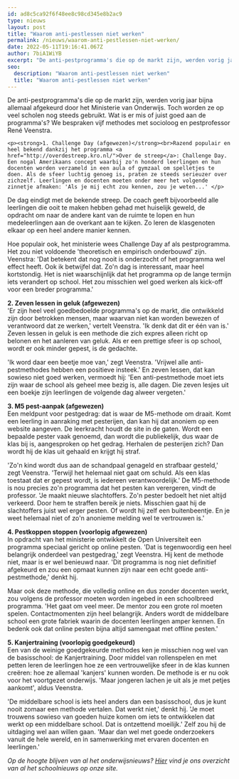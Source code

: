```yaml
---
id: ad8c5ca92f6f48ee8c98cd345e8b2ac9
type: nieuws
layout: post
title: "Waarom anti-pestlessen niet werken"
permalink: /nieuws/waarom-anti-pestlessen-niet-werken/
date: 2022-05-11T19:16:41.067Z
author: 7biA1WiYB
excerpt: "De anti-pestprogramma's die op de markt zijn, werden vorig jaar bijna allemaal afgekeurd door het Ministerie van Onderwijs. Toch worden ze op veel scholen nog steeds gebruikt. Wat is er mis of juist goed aan de programma's? We bespraken vijf methodes met socioloog en pestprofessor René Veenstra.  "
seo:
  description: "Waarom anti-pestlessen niet werken"
  title: "Waarom anti-pestlessen niet werken"
---
```

De anti-pestprogramma's die op de markt zijn, werden vorig jaar bijna allemaal afgekeurd door het Ministerie van Onderwijs. Toch worden ze op veel scholen nog steeds gebruikt. Wat is er mis of juist goed aan de programma's? We bespraken vijf methodes met socioloog en pestprofessor René Veenstra.  

    <p><strong>1. Challenge Day (afgewezen)</strong><br>Razend populair en heel bekend dankzij het programma <a href="http://overdestreep.kro.nl/">Over de streep</a>: Challenge Day. Een nogal Amerikaans concept waarbij zo'n honderd leerlingen en hun docenten worden verzameld in een aula of gymzaal om spelletjes te doen. Als de sfeer luchtig genoeg is, praten ze steeds serieuzer over zichzelf. Leerlingen en docenten moeten onder meer het volgende zinnetje afmaken: 'Als je mij echt zou kennen, zou je weten...' </p>
<p>De dag eindigt met de bekende streep. De coach geeft bijvoorbeeld alle leerlingen die ooit te maken hebben gehad met huiselijk geweld, de opdracht om naar de andere kant van de ruimte te lopen en hun medeleerlingen aan de overkant aan te kijken. Zo leren de klasgenoten elkaar op een heel andere manier kennen.</p>
<p>Hoe populair ook, het ministerie wees Challenge Day af als pestprogramma. Het zou niet voldoende 'theoretisch en empirisch onderbouwd' zijn. Veenstra: 'Dat betekent dat nog nooit is onderzocht of het programma wel effect heeft. Ook ik betwijfel dat. Zo'n dag is interessant, maar heel kortstondig. Het is niet waarschijnlijk dat het programma op de lange termijn iets verandert op school. Het zou misschien wel goed werken als kick-off voor een breder programma.'</p>
<p><strong>2. Zeven lessen in geluk (afgewezen)</strong><br>'Er zijn heel veel goedbedoelde programma's op de markt, die ontwikkeld zijn door betrokken mensen, maar waarvan niet kan worden bewezen of verantwoord dat ze werken,' vertelt Veenstra. 'Ik denk dat dit er één van is.' Zeven lessen in geluk is een methode die zich expres alleen richt op belonen en het aanleren van geluk. Als er een prettige sfeer is op school, wordt er ook minder gepest, is de gedachte. </p>
<p>'Ik word daar een beetje moe van,' zegt Veenstra. 'Vrijwel alle anti-pestmethodes hebben een positieve insteek.' En zeven lessen, dat kan sowieso niet goed werken, vermoedt hij: 'Een anti-pestmethode moet iets zijn waar de school als geheel mee bezig is, alle dagen. Die zeven lesjes uit een boekje zijn leerlingen de volgende dag alweer vergeten.'</p>
<p><strong>3. M5 pest-aanpak (afgewezen)</strong><br>Een meldpunt voor pestgedrag: dat is waar de M5-methode om draait. Komt een leerling in aanraking met pesterijen, dan kan hij dat anoniem op een website aangeven. De leerkracht houdt de site in de gaten. Wordt een bepaalde pester vaak genoemd, dan wordt die publiekelijk, dus waar de klas bij is, aangesproken op het gedrag. Herhalen de pesterijen zich? Dan wordt hij de klas uit gehaald en krijgt hij straf.</p>
<p>'Zo'n kind wordt dus aan de schandpaal genageld en strafbaar gesteld,' zegt Veenstra. 'Terwijl het helemaal niet gaat om schuld. Als een klas toestaat dat er gepest wordt, is iedereen verantwoordelijk.' De M5-methode is nou precies zo'n programma dat het pesten kan verergeren, vindt de professor. 'Je maakt nieuwe slachtoffers. Zo'n pester bedoelt het niet altijd verkeerd. Door hem te straffen bereik je niets. Misschien gaat hij de slachtoffers juist wel erger pesten. Of wordt hij zelf een buitenbeentje. En je weet helemaal niet of zo'n anonieme melding wel te vertrouwen is.'</p>
<p><strong>4. Pestkoppen stoppen (voorlopig afgewezen)</strong><br>In opdracht van het ministerie ontwikkelt de Open Universiteit een programma speciaal gericht op online pesten. 'Dat is tegenwoordig een heel belangrijk onderdeel van pestgedrag,' zegt Veenstra. Hij kent de methode niet, maar is er wel benieuwd naar. 'Dit programma is nog niet definitief afgekeurd en zou een opmaat kunnen zijn naar een echt goede anti-pestmethode,' denkt hij.</p>
<p>Maar ook deze methode, die volledig online en dus zonder docenten werkt, zou volgens de professor moeten worden ingebed in een schoolbreed programma. 'Het gaat om veel meer. De mentor zou een grote rol moeten spelen. Contactmomenten zijn heel belangrijk. Anders wordt de middelbare school een grote fabriek waarin de docenten leerlingen amper kennen. En bedenk ook dat online pesten bijna altijd samengaat met offline pesten.'</p>
<p><strong>5. Kanjertraining (voorlopig goedgekeurd)</strong><br>Een van de weinige goedgekeurde methodes ken je misschien nog wel van de basisschool: de Kanjertraining. Door middel van rollenspelen en met petten leren de leerlingen hoe ze een vertrouwelijke sfeer in de klas kunnen creëren: hoe ze allemaal 'kanjers' kunnen worden. De methode is er nu ook voor het voortgezet onderwijs. 'Maar jongeren lachen je uit als je met petjes aankomt', aldus Veenstra.</p>
<p>'De middelbare school is iets heel anders dan een basisschool, dus je kunt nooit zomaar een methode vertalen. Dat werkt niet,' denkt hij. 'Je moet trouwens sowieso van goeden huize komen om iets te ontwikkelen dat werkt op een middelbare school. Dat is ontzettend moeilijk.' Zelf zou hij de uitdaging wel aan willen gaan. 'Maar dan wel met goede onderzoekers vanuit de hele wereld, en in samenwerking met ervaren docenten en leerlingen.'</p>
<p><em>Op de hoogte blijven van al het onderwijsnieuws? <a href="https://7dagen.netlify.app/onderwijsnieuws">Hier</a> vind je ons overzicht van al het schoolnieuws op onze site.</em></p>  
